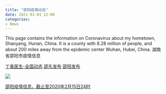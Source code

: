 ```yaml
---
title: "邵阳疫情动态"
date: 2021-01-01 12:00
categories:
- News
---
```

This page contains the information on Coronavirus about my hometown, Shaoyang, Hunan, China. It is a county with 8.28  million of people, and about 200 miles away from the epidemic center Wuhan, Hubei, China.
湖南省邵阳市疫情信息
<!-- more -->

<!-- <iframe  width='100%' height='360' frameBorder='0' src='https://g.dituhui.com/apps/range/viewMap/2c9085306fbb67f1016ff84634f51c09'></iframe> -->

[丁香医生-全国动态](https://3g.dxy.cn/newh5/view/pneumonia?scene=2&clicktime=1579579384&enterid=1579579384&from=timeline&isappinstalled=0)
[邵东发布](https://mp.weixin.qq.com/s/FJcfgQQu7OVlqphe83KI0w)
[邵阳发布](https://mp.weixin.qq.com/s/1v1nxVceWZ64rdT7V4iD3g)


![](https://mmbiz.qpic.cn/mmbiz_jpg/e72VGgeoqnvKaxIuc52g4ZT9yicJLlFAweHLnxK7Q9iagu3DKodMBGrMxNfPKLHyVjOVa8j2qTr9Q5txD0sr5r0w/640?wx_fmt=jpeg&tp=webp&wxfrom=5&wx_lazy=1&wx_co=1)



[邵阳疫情信息，截止至2020年2月15日24时](https://mp.weixin.qq.com/s/GIJe6D3n9MoW8TkqH6hN2A)




